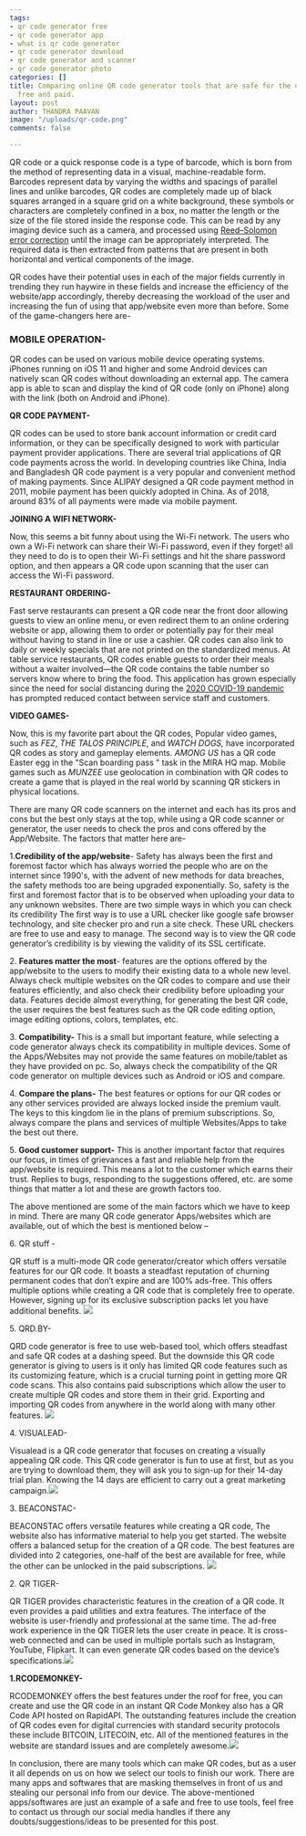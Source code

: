 ```yaml
---
tags:
- qr code generator free
- qr code generator app
- what is qr code generator
- qr code generator download
- qr code generator and scanner
- qr code generator photo
categories: []
title: Comparing online QR code generator tools that are safe for the users, both
  free and paid.
layout: post
author: THANDRA PAAVAN
image: "/uploads/qr-code.png"
comments: false

---
```

QR code or a quick response code is a type of barcode, which is born from the method of representing data in a visual, machine-readable form. Barcodes represent data by varying the widths and spacings of parallel lines and unlike barcodes, QR codes are completely made up of black squares arranged in a square grid on a white background, these symbols or characters are completely confined in a box, no matter the length or the size of the file stored inside the response code. This can be read by any imaging device such as a camera, and processed using [Reed–Solomon error correction](https://en.wikipedia.org/wiki/Reed%E2%80%93Solomon_error_correction) until the image can be appropriately interpreted. The required data is then extracted from patterns that are present in both horizontal and vertical components of the image.

QR codes have their potential uses in each of the major fields currently in trending they run haywire in these fields and increase the efficiency of the website/app accordingly, thereby decreasing the workload of the user and increasing the fun of using that app/website even more than before. Some of the game-changers here are-

### **MOBILE OPERATION-**

QR codes can be used on various mobile device operating systems. iPhones running on iOS 11 and higher and some Android devices can natively scan QR codes without downloading an external app. The camera app is able to scan and display the kind of QR code (only on iPhone) along with the link (both on Android and iPhone).

**QR CODE PAYMENT-**

QR codes can be used to store bank account information or credit card information, or they can be specifically designed to work with particular payment provider applications. There are several trial applications of QR code payments across the world. In developing countries like China, India and Bangladesh QR code payment is a very popular and convenient method of making payments. Since ALIPAY designed a QR code payment method in 2011, mobile payment has been quickly adopted in China. As of 2018, around 83% of all payments were made via mobile payment.

**JOINING A WIFI NETWORK-**

Now, this seems a bit funny about using the Wi-Fi network. The users who own a Wi-Fi network can share their Wi-Fi password, even if they forget! all they need to do is to open their Wi-Fi settings and hit the share password option, and then appears a QR code upon scanning that the user can access the Wi-Fi password.

**RESTAURANT ORDERING-**

Fast serve restaurants can present a QR code near the front door allowing guests to view an online menu, or even redirect them to an online ordering website or app, allowing them to order or potentially pay for their meal without having to stand in line or use a cashier. QR codes can also link to daily or weekly specials that are not printed on the standardized menus. At table service restaurants, QR codes enable guests to order their meals without a waiter involved—the QR code contains the table number so servers know where to bring the food. This application has grown especially since the need for social distancing during the [2020 COVID-19 pandemic](https://en.wikipedia.org/wiki/COVID-19_pandemic "COVID-19 pandemic") has prompted reduced contact between service staff and customers.

**VIDEO GAMES-**

Now, this is my favorite part about the QR codes, Popular video games, such as _FEZ_, _THE TALOS PRINCIPLE_, and _WATCH DOGS,_ have incorporated QR codes as story and gameplay elements. _AMONG US_ has a QR code Easter egg in the "Scan boarding pass " task in the MIRA HQ map. Mobile games such as _MUNZEE_ use geolocation in combination with QR codes to create a game that is played in the real world by scanning QR stickers in physical locations.

There are many QR code scanners on the internet and each has its pros and cons but the best only stays at the top, while using a QR code scanner or generator, the user needs to check the pros and cons offered by the App/Website. The factors that matter here are-

1\.**Credibility of the app/website**- Safety has always been the first and foremost factor which has always worried the people who are on the internet since 1990's, with the advent of new methods for data breaches, the safety methods too are being upgraded exponentially. So, safety is the first and foremost factor that is to be observed when uploading your data to any unknown websites. There are two simple ways in which you can check its credibility The first way is to use a URL checker like google safe browser technology, and site checker pro and run a site check. These URL checkers are free to use and easy to manage. The second way is to view the QR code generator’s credibility is by viewing the validity of its SSL certificate.

2\. **Features matter the most**- features are the options offered by the app/website to the users to modify their existing data to a whole new level. Always check multiple websites on the QR codes to compare and use their features efficiently, and also check their credibility before uploading your data. Features decide almost everything, for generating the best QR code, the user requires the best features such as the QR code editing option, image editing options, colors, templates, etc.

3\. **Compatibility-** This is a small but important feature, while selecting a code generator always check its compatibility in multiple devices. Some of the Apps/Websites may not provide the same features on mobile/tablet as they have provided on pc. So, always check the compatibility of the QR code generator on multiple devices such as Android or iOS and compare.

4\. **Compare the plans-** The best features or options for our QR codes or any other services provided are always locked inside the premium vault. The keys to this kingdom lie in the plans of premium subscriptions. So, always compare the plans and services of multiple Websites/Apps to take the best out there.

5\. **Good customer support-** This is another important factor that requires our focus, in times of grievances a fast and reliable help from the app/website is required. This means a lot to the customer which earns their trust. Replies to bugs, responding to the suggestions offered, etc. are some things that matter a lot and these are growth factors too.

The above mentioned are some of the main factors which we have to keep in mind. There are many QR code generator Apps/websites which are available, out of which the best is mentioned below –

6\. QR stuff -

QR stuff is a multi-mode QR code generator/creator which offers versatile features for our QR code. It boasts a steadfast reputation of churning permanent codes that don’t expire and are 100% ads-free. This offers multiple options while creating a QR code that is completely free to operate. However, signing up for its exclusive subscription packs let you have additional benefits. ![](/uploads/qr-code-website-1.png)

5\. QRD.BY-

QRD code generator is free to use web-based tool, which offers steadfast and safe QR codes at a dashing speed. But the downside this QR code generator is giving to users is it only has limited QR code features such as its customizing feature, which is a crucial turning point in getting more QR code scans. This also contains paid subscriptions which allow the user to create multiple QR codes and store them in their grid. Exporting and importing QR codes from anywhere in the world along with many other features. ![](/uploads/qr-code-website-2.png)

4\. VISUALEAD-

Visualead is a QR code generator that focuses on creating a visually appealing QR code. This QR code generator is fun to use at first, but as you are trying to download them, they will ask you to sign-up for their 14-day trial plan. Knowing the 14 days are efficient to carry out a great marketing campaign.![](/uploads/qr-code-website-3.png)

3\. BEACONSTAC-

BEACONSTAC offers versatile features while creating a QR code, The website also has informative material to help you get started. The website offers a balanced setup for the creation of a QR code. The best features are divided into 2 categories, one-half of the best are available for free, while the other can be unlocked in the paid subscriptions. ![](/uploads/qr-code-website-4.png)

2\. QR TIGER-

QR TIGER provides characteristic features in the creation of a QR code. It even provides a paid utilities and extra features. The interface of the website is user-friendly and professional at the same time. The ad-free work experience in the QR TIGER lets the user create in peace. It is cross-web connected and can be used in multiple portals such as Instagram, YouTube, Flipkart. It can even generate QR codes based on the device’s specifications.![](/uploads/qr-code-website-5.png)

**1.RCODEMONKEY-**

RCODEMONKEY offers the best features under the roof for free, you can create and use the QR code in an instant QR Code Monkey also has a QR Code API hosted on RapidAPI. The outstanding features include the creation of QR codes even for digital currencies with standard security protocols these include BITCOIN, LITECOIN, etc. All of the mentioned features in the website are standard issues and are completely awesome.![](/uploads/qr-code-website-6.png)

In conclusion, there are many tools which can make QR codes, but as a user it all depends on us on how we select our tools to finish our work. There are many apps and softwares that are masking themselves in front of us and stealing our personal info from our device. The above-mentioned apps/softwares are just an example of a safe and free to use tools, feel free to contact us through our social media handles if there any doubts/suggestions/ideas to be presented for this post.